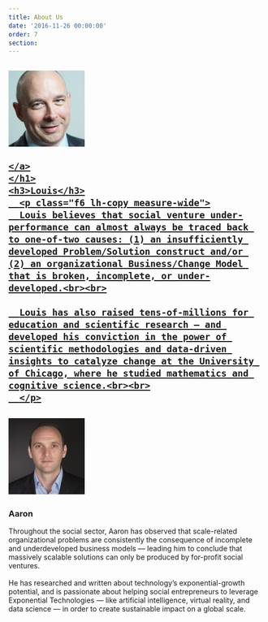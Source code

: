 ```yaml
---
title: About Us
date: '2016-11-26 00:00:00'
order: 7
section:
---
```

<article class="cf">

  <div class="fl w-100 w-50-ns bg-white tl">

  <div class="pa3 pa4-ns">
    <h1>
    <a href="https://www.linkedin.com/in/louissongster" target="_blank" >
    <img src="/uploads/louis-test.jpg" height="150px" class="br-100">

    </a>
    </h1>
    <h3>Louis</h3>
      <p class="f6 lh-copy measure-wide">
      Louis believes that social venture under-performance can almost always be traced back to one-of-two causes: (1) an insufficiently developed Problem/Solution construct and/or (2) an organizational Business/Change Model that is broken, incomplete, or under-developed.<br><br>

      Louis has also raised tens-of-millions for education and scientific research — and developed his conviction in the power of scientific methodologies and data-driven insights to catalyze change at the University of Chicago, where he studied mathematics and cognitive science.<br><br>
      </p>
  </div>

  </div>
  <div class="fl w-90 w-50-ns bg-white tl">

  <div class="pa3 pa4-ns">
    <h1>
    <a href="https://www.linkedin.com/in/aaronergreen" target="_blank">
    <img src="/uploads/aaroningrid-crop.jpeg" height="150px" class="br-100">
    </a>
    </h1>
    <h3>Aaron</h3>
      <p class="f6 lh-copy measure-wide" >
      Throughout the social sector, Aaron has observed that scale-related organizational problems are consistently the consequence of incomplete and underdeveloped business models — leading him to conclude that massively scalable solutions can only be produced by for-profit social ventures.<br><br>
      He has researched and written about technology’s exponential-growth potential, and is passionate about helping social entrepreneurs to leverage Exponential Technologies — like artificial intelligence, virtual reality, and data science — in order to create sustainable impact on a global scale.
      </p>
  </div>
  </div>

</article>
